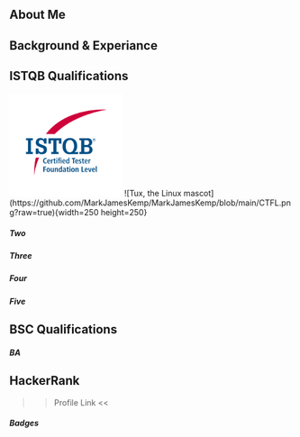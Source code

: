 ## About Me

## Background & Experiance

## ISTQB Qualifications
<img src="https://github.com/MarkJamesKemp/MarkJamesKemp/blob/main/CTFL.png?raw=true" alt="drawing" width="200"/>
 ![Tux, the Linux mascot](https://github.com/MarkJamesKemp/MarkJamesKemp/blob/main/CTFL.png?raw=true){width=250 height=250}

##### Two

##### Three

##### Four

##### Five

## BSC Qualifications

##### BA

## HackerRank 

>> Profile Link <<

##### Badges

